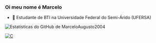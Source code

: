 ### Oi meu nome é Marcelo
- 🐛 Estudante de BTI na Universidade Federal do Semi-Árido (UFERSA)
<!--
**MarceloAugusto2004/MarceloAugusto2004** is a ✨ _special_ ✨ repository because its `README.md` (this file) appears on your GitHub profile.

Here are some ideas to get you started:

- 🔭 I’m currently working on ...
- 🌱 I’m currently learning ...
- 👯 I’m looking to collaborate on ...
- 🤔 I’m looking for help with ...
- 💬 Ask me about ...
- 📫 How to reach me: ...
- 😄 Pronouns: ...
- ⚡ Fun fact: ...
-->
![Estatísticas do GitHub de MarceloAugusto2004](https://github-readme-stats.vercel.app/api?username=MarceloAugusto2004&show_icons=true&hide=contribs,prs&cache_seconds=86400&theme=midnight-purple)

[![C](https://img.shields.io/badge/C-00599C?style=for-the-badge&logo=c&logoColor=white)](https://pt.wikipedia.org/wiki/C_(linguagem_de_programa%C3%A7%C3%A3o))
